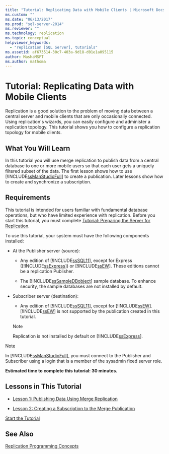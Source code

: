 ```yaml
---
title: "Tutorial: Replicating Data with Mobile Clients | Microsoft Docs"
ms.custom: ""
ms.date: "06/13/2017"
ms.prod: "sql-server-2014"
ms.reviewer: ""
ms.technology: replication
ms.topic: conceptual
helpviewer_keywords: 
  - "replication [SQL Server], tutorials"
ms.assetid: af673514-30c7-403a-9d18-d01e1a095115
author: MashaMSFT
ms.author: mathoma
---
```

# Tutorial: Replicating Data with Mobile Clients
  Replication is a good solution to the problem of moving data between a central server and mobile clients that are only occasionally connected. Using replication's wizards, you can easily configure and administer a replication topology. This tutorial shows you how to configure a replication topology for mobile clients.  
  
## What You Will Learn  
 In this tutorial you will use merge replication to publish data from a central database to one or more mobile users so that each user gets a uniquely filtered subset of the data. The first lesson shows how to use [!INCLUDE[ssManStudioFull](../../includes/ssmanstudiofull-md.md)] to create a publication. Later lessons show how to create and synchronize a subscription.  
  
## Requirements  
 This tutorial is intended for users familiar with fundamental database operations, but who have limited experience with replication. Before you start this tutorial, you must complete [Tutorial: Preparing the Server for Replication](tutorial-preparing-the-server-for-replication.md).  
  
 To use this tutorial, your system must have the following components installed:  
  
-   At the Publisher server (source):  
  
    -   Any edition of [!INCLUDE[ssSQL11](../../includes/sssql11-md.md)], except for Express ([!INCLUDE[ssExpress](../../includes/ssexpress-md.md)]) or [!INCLUDE[ssEW](../../includes/ssew-md.md)]. These editions cannot be a replication Publisher.  
  
    -   The [!INCLUDE[ssSampleDBobject](../../includes/sssampledbobject-md.md)] sample database. To enhance security, the sample databases are not installed by default.  
  
-   Subscriber server (destination):  
  
    -   Any edition of [!INCLUDE[ssSQL11](../../includes/sssql11-md.md)], except for [!INCLUDE[ssEW](../../includes/ssew-md.md)]. [!INCLUDE[ssEW](../../includes/ssew-md.md)] is not supported by the publication created in this tutorial.  
  
    > [!NOTE]  
    >  Replication is not installed by default on [!INCLUDE[ssExpress](../../includes/ssexpress-md.md)].  
  
> [!NOTE]  
>  In [!INCLUDE[ssManStudioFull](../../includes/ssmanstudiofull-md.md)], you must connect to the Publisher and Subscriber using a login that is a member of the sysadmin fixed server role.  
  
 **Estimated time to complete this tutorial: 30 minutes.**  
  
## Lessons in This Tutorial  
  
-   [Lesson 1: Publishing Data Using Merge Replication](lesson-1-publishing-data-using-merge-replication.md)  
  
-   [Lesson 2: Creating a Subscription to the Merge Publication](lesson-2-creating-a-subscription-to-the-merge-publication.md)  
  
 [Start the Tutorial](merge/merge-replication.md)  
  
## See Also  
 [Replication Programming Concepts](concepts/replication-programming-concepts.md)  
  
  
